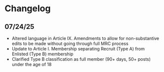 # Changelog

## 07/24/25

- Altered language in Article IX. Amendments to allow for non-substantive edits to be made without going through full MRC process 
- Update to Article I. Membership separating Recruit (Type A) from Enlisted (Type B) membership
- Clarified Type B classification as full member (90+ days, 50+ posts) under the age of 18 
